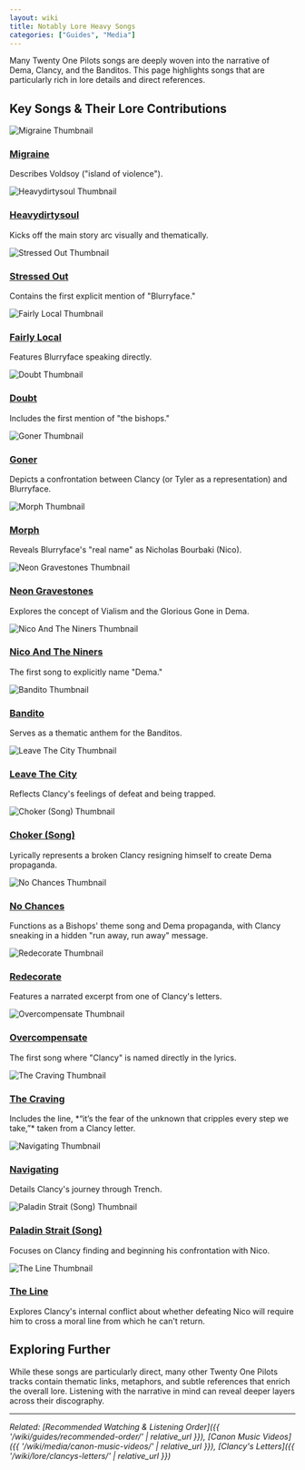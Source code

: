 ```yaml
---
layout: wiki
title: Notably Lore Heavy Songs
categories: ["Guides", "Media"]
---
```


Many Twenty One Pilots songs are deeply woven into the narrative of Dema, Clancy, and the Banditos. This page highlights songs that are particularly rich in lore details and direct references.

## <span class="tape-accent-yellow">Key Songs & Their Lore Contributions</span>

<div class="song-gallery-container">
  <div class="song-gallery-item">
    <div class="song-thumbnail">
      <img src="https://img.youtube.com/vi/0z32328gL04/mqdefault.jpg" alt="Migraine Thumbnail">
    </div>
    <div class="song-info">
      <h3 class="song-title"><a href="https://music.youtube.com/search?q=Twenty+One+Pilots+Migraine" target="_blank" rel="noopener noreferrer">Migraine</a></h3>
      <p class="song-description">Describes Voldsoy ("island of violence").</p>
    </div>
  </div>
  <div class="song-gallery-item">
    <div class="song-thumbnail">
      <img src="https://img.youtube.com/vi/r_9Kf0D5BTs/mqdefault.jpg" alt="Heavydirtysoul Thumbnail">
    </div>
    <div class="song-info">
      <h3 class="song-title"><a href="https://music.youtube.com/search?q=Twenty+One+Pilots+Heavydirtysoul" target="_blank" rel="noopener noreferrer">Heavydirtysoul</a></h3>
      <p class="song-description">Kicks off the main story arc visually and thematically.</p>
    </div>
  </div>
  <div class="song-gallery-item">
    <div class="song-thumbnail">
      <img src="https://img.youtube.com/vi/pXRviuL6vMY/mqdefault.jpg" alt="Stressed Out Thumbnail">
    </div>
    <div class="song-info">
      <h3 class="song-title"><a href="https://music.youtube.com/search?q=Twenty+One+Pilots+Stressed+Out" target="_blank" rel="noopener noreferrer">Stressed Out</a></h3>
      <p class="song-description">Contains the first explicit mention of "Blurryface."</p>
    </div>
  </div>
  <div class="song-gallery-item">
    <div class="song-thumbnail">
      <img src="https://img.youtube.com/vi/3J2x4fnH9Ys/mqdefault.jpg" alt="Fairly Local Thumbnail">
    </div>
    <div class="song-info">
      <h3 class="song-title"><a href="https://music.youtube.com/search?q=Twenty+One+Pilots+Fairly+Local" target="_blank" rel="noopener noreferrer">Fairly Local</a></h3>
      <p class="song-description">Features Blurryface speaking directly.</p>
    </div>
  </div>
  <div class="song-gallery-item">
    <div class="song-thumbnail">
      <img src="https://img.youtube.com/vi/z2J2g00s0m4/mqdefault.jpg" alt="Doubt Thumbnail">
    </div>
    <div class="song-info">
      <h3 class="song-title"><a href="https://music.youtube.com/search?q=Twenty+One+Pilots+Doubt" target="_blank" rel="noopener noreferrer">Doubt</a></h3>
      <p class="song-description">Includes the first mention of "the bishops."</p>
    </div>
  </div>
  <div class="song-gallery-item">
    <div class="song-thumbnail">
      <img src="https://img.youtube.com/vi/YAbg9GyiCjA/mqdefault.jpg" alt="Goner Thumbnail">
    </div>
    <div class="song-info">
      <h3 class="song-title"><a href="https://music.youtube.com/search?q=Twenty+One+Pilots+Goner" target="_blank" rel="noopener noreferrer">Goner</a></h3>
      <p class="song-description">Depicts a confrontation between Clancy (or Tyler as a representation) and Blurryface.</p>
    </div>
  </div>
  <div class="song-gallery-item">
    <div class="song-thumbnail">
      <img src="https://img.youtube.com/vi/QmO8DLK4QJc/mqdefault.jpg" alt="Morph Thumbnail">
    </div>
    <div class="song-info">
      <h3 class="song-title"><a href="https://music.youtube.com/search?q=Twenty+One+Pilots+Morph" target="_blank" rel="noopener noreferrer">Morph</a></h3>
      <p class="song-description">Reveals Blurryface's "real name" as Nicholas Bourbaki (Nico).</p>
    </div>
  </div>
  <div class="song-gallery-item">
    <div class="song-thumbnail">
      <img src="https://img.youtube.com/vi/2NBTaE4t28A/mqdefault.jpg" alt="Neon Gravestones Thumbnail">
    </div>
    <div class="song-info">
      <h3 class="song-title"><a href="https://music.youtube.com/search?q=Twenty+One+Pilots+Neon+Gravestones" target="_blank" rel="noopener noreferrer">Neon Gravestones</a></h3>
      <p class="song-description">Explores the concept of Vialism and the Glorious Gone in Dema.</p>
    </div>
  </div>
  <div class="song-gallery-item">
    <div class="song-thumbnail">
      <img src="https://img.youtube.com/vi/u5WvAoYtsQo/mqdefault.jpg" alt="Nico And The Niners Thumbnail">
    </div>
    <div class="song-info">
      <h3 class="song-title"><a href="https://music.youtube.com/search?q=Twenty+One+Pilots+Nico+And+The+Niners" target="_blank" rel="noopener noreferrer">Nico And The Niners</a></h3>
      <p class="song-description">The first song to explicitly name "Dema."</p>
    </div>
  </div>
  <div class="song-gallery-item">
    <div class="song-thumbnail">
      <img src="https://img.youtube.com/vi/J44jSqW1SKM/mqdefault.jpg" alt="Bandito Thumbnail">
    </div>
    <div class="song-info">
      <h3 class="song-title"><a href="https://music.youtube.com/search?q=Twenty+One+Pilots+Bandito" target="_blank" rel="noopener noreferrer">Bandito</a></h3>
      <p class="song-description">Serves as a thematic anthem for the Banditos.</p>
    </div>
  </div>
  <div class="song-gallery-item">
    <div class="song-thumbnail">
      <img src="https://img.youtube.com/vi/5z0NQu47gL4/mqdefault.jpg" alt="Leave The City Thumbnail">
    </div>
    <div class="song-info">
      <h3 class="song-title"><a href="https://music.youtube.com/search?q=Twenty+One+Pilots+Leave+The+City" target="_blank" rel="noopener noreferrer">Leave The City</a></h3>
      <p class="song-description">Reflects Clancy's feelings of defeat and being trapped.</p>
    </div>
  </div>
  <div class="song-gallery-item">
    <div class="song-thumbnail">
      <img src="https://img.youtube.com/vi/9ML3n2SOa2s/mqdefault.jpg" alt="Choker (Song) Thumbnail">
    </div>
    <div class="song-info">
      <h3 class="song-title"><a href="https://music.youtube.com/search?q=Twenty+One+Pilots+Choker" target="_blank" rel="noopener noreferrer">Choker (Song)</a></h3>
      <p class="song-description">Lyrically represents a broken Clancy resigning himself to create Dema propaganda.</p>
    </div>
  </div>
  <div class="song-gallery-item">
    <div class="song-thumbnail">
      <img src="https://img.youtube.com/vi/2S0L2K8gL04/mqdefault.jpg" alt="No Chances Thumbnail">
    </div>
    <div class="song-info">
      <h3 class="song-title"><a href="https://music.youtube.com/search?q=Twenty+One+Pilots+No+Chances" target="_blank" rel="noopener noreferrer">No Chances</a></h3>
      <p class="song-description">Functions as a Bishops' theme song and Dema propaganda, with Clancy sneaking in a hidden "run away, run away" message.</p>
    </div>
  </div>
  <div class="song-gallery-item">
    <div class="song-thumbnail">
      <img src="https://img.youtube.com/vi/YmP2g00s0m4/mqdefault.jpg" alt="Redecorate Thumbnail">
    </div>
    <div class="song-info">
      <h3 class="song-title"><a href="https://music.youtube.com/search?q=Twenty+One+Pilots+Redecorate" target="_blank" rel="noopener noreferrer">Redecorate</a></h3>
      <p class="song-description">Features a narrated excerpt from one of Clancy's letters.</p>
    </div>
  </div>
  <div class="song-gallery-item">
    <div class="song-thumbnail">
      <img src="https://img.youtube.com/vi/cOORDcQiRZY/mqdefault.jpg" alt="Overcompensate Thumbnail">
    </div>
    <div class="song-info">
      <h3 class="song-title"><a href="https://music.youtube.com/search?q=Twenty+One+Pilots+Overcompensate" target="_blank" rel="noopener noreferrer">Overcompensate</a></h3>
      <p class="song-description">The first song where "Clancy" is named directly in the lyrics.</p>
    </div>
  </div>
  <div class="song-gallery-item">
    <div class="song-thumbnail">
      <img src="https://img.youtube.com/vi/_eP9g00s0m4/mqdefault.jpg" alt="The Craving Thumbnail">
    </div>
    <div class="song-info">
      <h3 class="song-title"><a href="https://music.youtube.com/search?q=Twenty+One+Pilots+The+Craving" target="_blank" rel="noopener noreferrer">The Craving</a></h3>
      <p class="song-description">Includes the line, *“it’s the fear of the unknown that cripples every step we take,”* taken from a Clancy letter.</p>
    </div>
  </div>
  <div class="song-gallery-item">
    <div class="song-thumbnail">
      <img src="https://img.youtube.com/vi/_mkiM0L2gLg/mqdefault.jpg" alt="Navigating Thumbnail">
    </div>
    <div class="song-info">
      <h3 class="song-title"><a href="https://music.youtube.com/search?q=Twenty+One+Pilots+Navigating" target="_blank" rel="noopener noreferrer">Navigating</a></h3>
      <p class="song-description">Details Clancy's journey through Trench.</p>
    </div>
  </div>
  <div class="song-gallery-item">
    <div class="song-thumbnail">
      <img src="https://img.youtube.com/vi/V51m330fO9E/mqdefault.jpg" alt="Paladin Strait (Song) Thumbnail">
    </div>
    <div class="song-info">
      <h3 class="song-title"><a href="https://music.youtube.com/search?q=Twenty+One+Pilots+Paladin+Strait" target="_blank" rel="noopener noreferrer">Paladin Strait (Song)</a></h3>
      <p class="song-description">Focuses on Clancy finding and beginning his confrontation with Nico.</p>
    </div>
  </div>
  <div class="song-gallery-item">
    <div class="song-thumbnail">
      <img src="https://img.youtube.com/vi/Z0x8Z9Q8Z9Q/mqdefault.jpg" alt="The Line Thumbnail">
    </div>
    <div class="song-info">
      <h3 class="song-title"><a href="https://music.youtube.com/search?q=Twenty+One+Pilots+The+Line" target="_blank" rel="noopener noreferrer">The Line</a></h3>
      <p class="song-description">Explores Clancy's internal conflict about whether defeating Nico will require him to cross a moral line from which he can't return.</p>
    </div>
  </div>
</div>

## <span class="tape-accent-red">Exploring Further</span>

While these songs are particularly direct, many other Twenty One Pilots tracks contain thematic links, metaphors, and subtle references that enrich the overall lore. Listening with the narrative in mind can reveal deeper layers across their discography.

---

*Related: [Recommended Watching & Listening Order]({{ '/wiki/guides/recommended-order/' | relative_url }}), [Canon Music Videos]({{ '/wiki/media/canon-music-videos/' | relative_url }}), [Clancy's Letters]({{ '/wiki/lore/clancys-letters/' | relative_url }})*